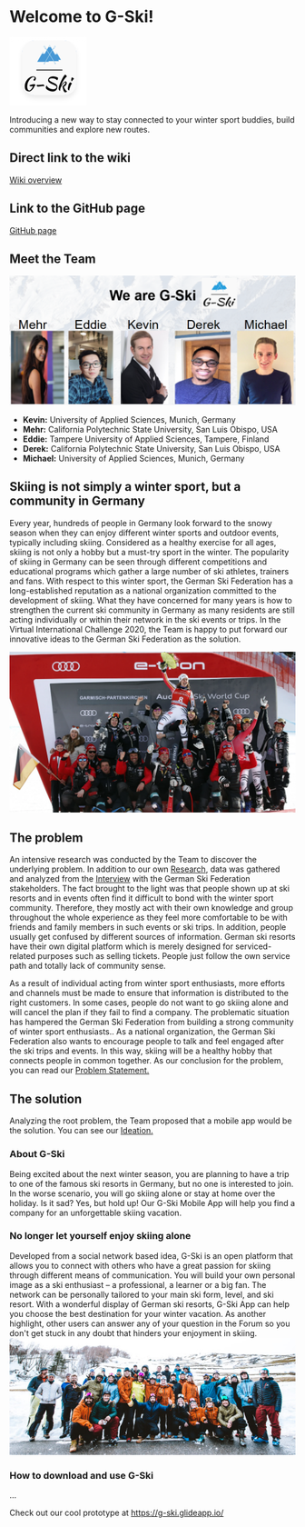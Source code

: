 # Welcome to G-Ski!
![gski](https://github.com/gxc-international-innovation-challenge/gxc-team-24/blob/main/gski.png)

Introducing a new way to stay connected to your winter sport buddies, build communities and explore new routes.

## Direct link to the wiki
[Wiki overview](https://github.com/gxc-international-innovation-challenge/gxc-team-24/wiki)

## Link to the GitHub page
[GitHub page](https://gxc-international-innovation-challenge.github.io/gxc-team-24)

## Meet the Team
![Teamphoto](https://github.com/gxc-international-innovation-challenge/gxc-team-24/blob/main/Team.PNG)
* **Kevin:** University of Applied Sciences, Munich, Germany
* **Mehr:** California Polytechnic State University, San Luis Obispo, USA
* **Eddie:** Tampere University of Applied Sciences, Tampere, Finland
* **Derek:** California Polytechnic State University, San Luis Obispo, USA
* **Michael:** University of Applied Sciences, Munich, Germany

## Skiing is not simply a winter sport, but a community in Germany
Every year, hundreds of people in Germany look forward to the snowy season when they can enjoy different winter sports and outdoor events, typically including skiing. Considered as a healthy exercise for all ages, skiing is not only a hobby but a must-try sport in the winter. The popularity of skiing in Germany can be seen through different competitions and educational programs which gather a large number of ski athletes, trainers and fans. With respect to this winter sport, the German Ski Federation has a long-established reputation as a national organization committed to the development of skiing. What they have concerned for many years is how to strengthen the current ski community in Germany as many residents are still acting individually or within their network in the ski events or trips. In the Virtual International Challenge 2020, the Team is happy to put forward our innovative ideas to the German Ski Federation as the solution. 

![skicommunity2](https://github.com/gxc-international-innovation-challenge/gxc-team-24/blob/main/Skicommunity1.webp)

## The problem
An intensive research was conducted by the Team to discover the underlying problem. In addition to our own [Research](https://github.com/gxc-international-innovation-challenge/gxc-team-24/wiki/Research), data was gathered and analyzed from the [Interview](https://github.com/gxc-international-innovation-challenge/gxc-team-24/wiki/Interview-with-Challenge-giver) with the German Ski Federation stakeholders. The fact brought to the light was that people shown up at ski resorts and in events often find it difficult to bond with the winter sport community. Therefore, they mostly act with their own knowledge and group throughout the whole experience as they feel more comfortable to be with friends and family members in such events or ski trips. In addition, people usually get confused by different sources of information. German ski resorts have their own digital platform which is merely designed for serviced-related purposes such as selling tickets. People just follow the own service path and totally lack of community sense. 

As a result of individual acting from winter sport enthusiasts, more efforts and channels must be made to ensure that information is distributed to the right customers. In some cases, people do not want to go skiing alone and will cancel the plan if they fail to find a company. The problematic situation has hampered the German Ski Federation from building a strong community of winter sport enthusiasts.. As a national organization, the German Ski Federation also wants to encourage people to talk and feel engaged after the ski trips and events. In this way, skiing will be a healthy hobby that connects people in common together.
As our conclusion for the problem, you can read our [Problem Statement.](https://github.com/gxc-international-innovation-challenge/gxc-team-24/wiki/Problem-Statement)

## The solution
Analyzing the root problem, the Team proposed that a mobile app would be the solution. You can see our [Ideation.](https://github.com/gxc-international-innovation-challenge/gxc-team-24/wiki/Ideation)  

### About G-Ski 
Being excited about the next winter season, you are planning to have a trip to one of the famous ski resorts in Germany, but no one is interested to join. In the worse scenario, you will go skiing alone or stay at home over the holiday. Is it sad? Yes, but hold up! Our G-Ski Mobile App will help you find a company for an unforgettable skiing vacation.

### No longer let yourself enjoy skiing alone
Developed from a social network based idea, G-Ski is an open platform that allows you to connect with others who have a great passion for skiing through different means of communication. You will build your own personal image as a ski enthusiast – a professional, a learner or a big fan. The network can be personally tailored to your main ski form, level, and ski resort. With a wonderful display of German ski resorts, G-Ski App can help you choose the best destination for your winter vacation. As another highlight, other users can answer any of your question in the Forum so you don't get stuck in any doubt that hinders your enjoyment in skiing.
![skicommunity](https://github.com/gxc-international-innovation-challenge/gxc-team-24/blob/main/Skicommunity.jpg)

### How to download and use G-Ski
…  

Check out our cool prototype at https://g-ski.glideapp.io/
